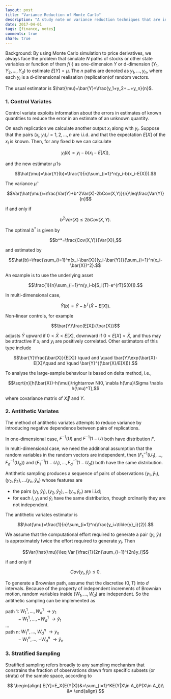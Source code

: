 ```yaml
---
layout: post
title: "Variance Reduction of Monte Carlo"
description: "A study note on variance reduction techniques that are introduced in the book of Glasserman's."
date: 2017-04-01
tags: [finance, notes]
comments: true
share: true
---
```


Background: By using Monte Carlo simulation to price derivatives, we always face the problem that simulate $N$ paths of stocks or other state variables or function of them $f(\cdot)$ as one-dimension $Y$ or d-dimension ($Y_1,Y_2,...,Y_d$) to estimate $E[Y]=\mu$. The $n$ paths are denoted as $y_1,...,y_n$, where each $y_i$ is a d-dimensional realisation (replication)of random vectors.

The usual estimator is $\hat{\mu}=\bar{Y}=\frac{y_1+y_2+...+y_n}{n}$.

### 1. Control Variates

Control variate exploits information about the errors in estimates of known quantities to reduce the error in an estimate of an unknown quantity.

On each replication we calculate another output $x_i$ along with $y_i$. Suppose that the pairs $(x_i,y_i)$,$i=1,2,...,n$ are i.i.d. and that the expectation $E[X]$ of the $x_i$ is known. Then, for any fixed $b$ we can calculate

$$y_i(b)=y_i-b(x_i-E[X]),$$

and the new estimator $\hat{\mu}$ is

$$\hat{\mu}=\bar{Y}(b)=\frac{1}{n}\sum_{i=1}^n(y_i-b(x_i-E(X))).$$

The variance $\hat{\mu}$

$$Var(\hat{\mu})=\frac{Var(Y)+b^2Var(X)-2bCov(X,Y)}{n}\leq\frac{Var(Y)}{n}$$

if and only if

$$b^2Var(X)\leq 2bCov(X,Y).$$

The optimal $b^*$ is given by

$$b^*=\frac{Cov(X,Y)}{Var(X)},$$

and estimated by

$$\hat{b}=\frac{\sum_{i=1}^n(x_i-\bar{X})(y_i-\bar{Y})}{\sum_{i=1}^n(x_i-\bar{X})^2}.$$

An example is to use the underlying asset

$$\frac{1}{n}\sum_{i=1}^n(y_i-b[S_i(T)-e^{rT}S(0)]).$$

In multi-dimensional case,

$$\bar{Y}(b)=\bar{Y}-b^T(\bar{X}-E[X]).$$

Non-linear controls, for example

$$\bar{Y}\frac{E[X]}{\bar{X}}$$

adjusts $\bar{Y}$ upward if $0<\bar{X}<E[X]$, downward if $0<E[X]<\bar{X},$ and thus may be attractive if $x_i$ and $y_i$ are positively correlated. Other estimators of this type include

$$\bar{Y}\frac{\bar{X}}{E[X]} \quad and \quad \bar{Y}\exp(\bar{X}-E[X])\quad and \quad \bar{Y}^{(\bar{X}/E[X])}.$$

To analyse the large-sample behaviour is based on delta method, i.e.,

$$\sqrt{n}[h(\bar{X})-h(\mu)]\rightarrow N(0, \nabla h(\mu)\Sigma \nabla h(\mu)^T),$$

where covariance matrix of $\vec{X}$ and $Y$.


### 2. Antithetic Variates

The method of antithetic variates attempts to reduce variance by introducing negative dependence between pairs of replications.

In one-dimensional case, $F^{-1}(U)$ and $F^{-1}(1-U)$ both have distribution $F$.

In multi-dimensional case, we need the additional assumption that the random variables in the random vectors are independent, then $(F_1^{-1}(U_1),...,F_d^{-1}(U_d))$ and ($F_1^{-1}(1-U_1),...,F_d^{-1}(1-U_d))$ both have the same distribution.

Antithetic sampling produces a sequence of pairs of observations $(y_1,\tilde{y}_1),(y_2,\tilde{y}_2),...(y_n,\tilde{y}_n)$ whose features are

- the pairs $(y_1,\tilde{y}_1),(y_2,\tilde{y}_2),...(y_n,\tilde{y}_n)$ are i.i.d;
- for each $i$, $y_i$ and $\tilde{y}_i$ have the same distribution, though ordinarily they are not independent.

The antithetic variates estimator is

$$\hat{\mu}=\frac{1}{n}\sum_{i=1}^n(\frac{y_i+\tilde{y}_i}{2}).$$

We assume that the computational effort required to generate a pair $(y_i,\tilde{y}_i)$ is approximately twice the effort required to generate $y_i$. Then

$$Var(\hat{\mu})\leq Var [\frac{1}{2n}\sum_{i=1}^{2n}y_i]$$

if and only if

$$Cov(y_i,\tilde{y}_i)\leq 0.$$

To generate a Brownian path, assume that the discretise $(0,T)$ into $d$ intervals. Because of the property of independent increments of Brownian motion, random variables inside $(W_1,...,W_d)$ are independent. So the antithetic sampling can be implemented as

path 1: $W_1^1,...,W_d^1$ $\rightarrow y_1$<br> 
        $\quad \quad \  -W_1^1,...,-W_d^1$ $\rightarrow \tilde{y}_1$<br>
        ...<br>
path n: $W_1^n,...,W_d^n$ $\rightarrow y_n$<br> 
        $\quad \quad \  -W_1^n,...,-W_d^n$ $\rightarrow \tilde{y}_n$<br>
        
        
### 3. Stratified Sampling

Stratified sampling refers broadly to any sampling mechanism that constrains the fraction of observations drawn from specific subsets (or strata) of the sample space, according to

$$
\begin{align}
E[Y]=E_X{E(Y|X)}&=\sum_{i=1}^KE(Y|X\in A_i)P(X\in A_i)\\
&=
\end{align}
$$
